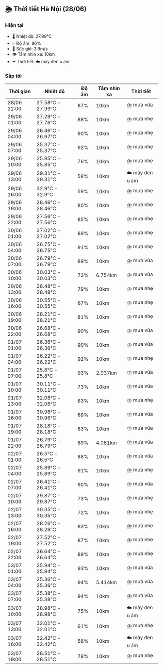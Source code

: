 ## 🌦️ Thời tiết Hà Nội (28/06)

### Hiện tại

- 🌡️ Nhiệt độ: 27.99℃
- 💦 Độ ẩm: 86%
- 💨 Sức gió: 3.9m/s
- 👁️ Tầm nhìn xa: 10km
- ☂️ Thời tiết: ☁️ mây đen u ám

### Sắp tới

| Thời gian | Nhiệt độ | Độ ẩm | Tầm nhìn xa | Thời tiết |
| --- | --- | --- | --- | --- |
| 28/06 22:00 | 27.58℃ - 27.99℃ | 87% | 10km | ⛈️ mưa vừa |
| 29/06 01:00 | 27.29℃ - 27.76℃ | 88% | 10km | ⛈️ mưa nhẹ |
| 29/06 04:00 | 26.46℃ - 26.97℃ | 90% | 10km | ⛈️ mưa nhẹ |
| 29/06 07:00 | 25.37℃ - 25.37℃ | 92% | 10km | ⛈️ mưa nhẹ |
| 29/06 10:00 | 25.85℃ - 25.85℃ | 76% | 10km | ⛈️ mưa nhẹ |
| 29/06 13:00 | 29.31℃ - 29.31℃ | 58% | 10km | ☁️ mây đen u ám |
| 29/06 16:00 | 32.9℃ - 32.9℃ | 59% | 10km | ⛈️ mưa nhẹ |
| 29/06 19:00 | 28.46℃ - 28.46℃ | 80% | 10km | ⛈️ mưa nhẹ |
| 29/06 22:00 | 27.56℃ - 27.56℃ | 85% | 10km | ⛈️ mưa nhẹ |
| 30/06 01:00 | 27.02℃ - 27.02℃ | 89% | 10km | ⛈️ mưa nhẹ |
| 30/06 04:00 | 26.75℃ - 26.75℃ | 91% | 10km | ⛈️ mưa nhẹ |
| 30/06 07:00 | 26.79℃ - 26.79℃ | 89% | 10km | ⛈️ mưa vừa |
| 30/06 10:00 | 30.03℃ - 30.03℃ | 73% | 6.754km | ⛈️ mưa vừa |
| 30/06 13:00 | 28.48℃ - 28.48℃ | 79% | 10km | ⛈️ mưa nhẹ |
| 30/06 16:00 | 30.55℃ - 30.55℃ | 67% | 10km | ⛈️ mưa nhẹ |
| 30/06 19:00 | 28.21℃ - 28.21℃ | 81% | 10km | ⛈️ mưa nhẹ |
| 30/06 22:00 | 26.68℃ - 26.68℃ | 90% | 10km | ⛈️ mưa vừa |
| 01/07 01:00 | 26.36℃ - 26.36℃ | 90% | 10km | ⛈️ mưa vừa |
| 01/07 04:00 | 26.22℃ - 26.22℃ | 92% | 10km | ⛈️ mưa nhẹ |
| 01/07 07:00 | 25.8℃ - 25.8℃ | 93% | 2.037km | ⛈️ mưa vừa |
| 01/07 10:00 | 30.11℃ - 30.11℃ | 73% | 10km | ⛈️ mưa vừa |
| 01/07 13:00 | 32.06℃ - 32.06℃ | 63% | 10km | ⛈️ mưa nhẹ |
| 01/07 16:00 | 30.96℃ - 30.96℃ | 69% | 10km | ⛈️ mưa vừa |
| 01/07 19:00 | 28.18℃ - 28.18℃ | 83% | 10km | ⛈️ mưa vừa |
| 01/07 22:00 | 26.79℃ - 26.79℃ | 89% | 4.081km | ⛈️ mưa vừa |
| 02/07 01:00 | 26.5℃ - 26.5℃ | 88% | 10km | ⛈️ mưa vừa |
| 02/07 04:00 | 25.89℃ - 25.89℃ | 91% | 10km | ⛈️ mưa nhẹ |
| 02/07 07:00 | 26.41℃ - 26.41℃ | 90% | 10km | ⛈️ mưa vừa |
| 02/07 10:00 | 29.87℃ - 29.87℃ | 73% | 10km | ⛈️ mưa nhẹ |
| 02/07 13:00 | 30.35℃ - 30.35℃ | 72% | 10km | ⛈️ mưa nhẹ |
| 02/07 16:00 | 28.26℃ - 28.26℃ | 83% | 10km | ⛈️ mưa nhẹ |
| 02/07 19:00 | 27.52℃ - 27.52℃ | 87% | 10km | ⛈️ mưa nhẹ |
| 02/07 22:00 | 26.64℃ - 26.64℃ | 89% | 10km | ⛈️ mưa nhẹ |
| 03/07 01:00 | 25.94℃ - 25.94℃ | 93% | 10km | ⛈️ mưa vừa |
| 03/07 04:00 | 25.36℃ - 25.36℃ | 94% | 5.414km | ⛈️ mưa vừa |
| 03/07 07:00 | 25.38℃ - 25.38℃ | 94% | 10km | ⛈️ mưa vừa |
| 03/07 10:00 | 28.98℃ - 28.98℃ | 75% | 10km | ☁️ mây đen u ám |
| 03/07 13:00 | 32.01℃ - 32.01℃ | 61% | 10km | ⛈️ mưa nhẹ |
| 03/07 16:00 | 32.42℃ - 32.42℃ | 58% | 10km | ☁️ mây đen u ám |
| 03/07 19:00 | 28.51℃ - 28.51℃ | 79% | 10km | ⛈️ mưa nhẹ |
